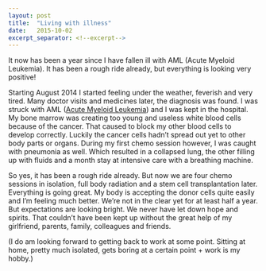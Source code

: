 ```yaml
---
layout: post
title:  "Living with illness"
date:   2015-10-02
excerpt_separator: <!--excerpt-->
---
```

It now has been a year since I have fallen ill with AML (Acute Myeloid Leukemia). It has been a rough ride already, but everything is looking very positive!
<!--excerpt-->

Starting August 2014 I started feeling under the weather, feverish and very tired. Many doctor visits and medicines later, the diagnosis was found. I was struck with AML ([Acute Myeloid Leukemia](https://en.wikipedia.org/wiki/Acute_myeloid_leukemia)) and I was kept in the hospital. My bone marrow was creating too young and useless white blood cells because of the cancer. That caused to block my other blood cells to develop correctly. Luckily the cancer cells hadn’t spread out yet to other body parts or organs. During my first chemo session however, I was caught with pneumonia as well. Which resulted in a collapsed lung, the other filling up with fluids and a month stay at intensive care with a breathing machine.

So yes, it has been a rough ride already. But now we are four chemo sessions in isolation, full body radiation and a stem cell transplantation later. Everything is going great. My body is accepting the donor cells quite easily and I’m feeling much better. We’re not in the clear yet for at least half a year. But expectations are looking bright. We never have let down hope and spirits. That couldn’t have been kept up without the great help of my girlfriend, parents, family, colleagues and friends.

(I do am looking forward to getting back to work at some point. Sitting at home, pretty much isolated, gets boring at a certain point + work is my hobby.)